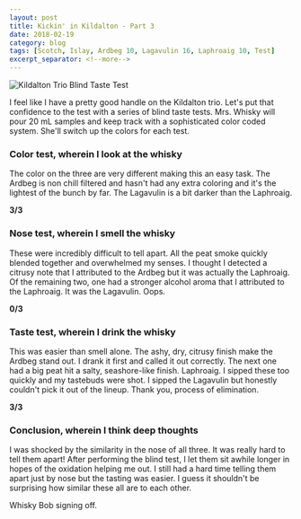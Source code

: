 ```yaml
---
layout: post
title: Kickin' in Kildalton - Part 3
date: 2018-02-19
category: blog
tags: [Scotch, Islay, Ardbeg 10, Lagavulin 16, Laphroaig 10, Test]
excerpt_separator: <!--more-->
---
```


![Kildalton Trio Blind Taste Test]({{site.baseurl}}/images/2018-02-19-kildalton-trio.jpg)

I feel like I have a pretty good handle on the Kildalton trio. Let's put that confidence to the test with a series of blind taste tests. Mrs. Whisky will pour 20 mL samples and keep track with a sophisticated color coded system. She'll switch up the colors for each test.

<!--more-->

### Color test, wherein I look at the whisky

The color on the three are very different making this an easy task. The Ardbeg is non chill filtered and hasn't had any extra coloring and it's the lightest of the bunch by far. The Lagavulin is a bit darker than the Laphroaig.

**3/3**

### Nose test, wherein I smell the whisky

These were incredibly difficult to tell apart. All the peat smoke quickly blended together and overwhelmed my senses. I thought I detected a citrusy note that I attributed to the Ardbeg but it was actually the Laphroaig. Of the remaining two, one had a stronger alcohol aroma that I attributed to the Laphroaig. It was the Lagavulin. Oops.

**0/3**

### Taste test, wherein I drink the whisky

This was easier than smell alone. The ashy, dry, citrusy finish make the Ardbeg stand out. I drank it first and called it out correctly. The next one had a big peat hit a salty, seashore-like finish. Laphroaig. I sipped these too quickly and my tastebuds were shot. I sipped the Lagavulin but honestly couldn't pick it out of the lineup. Thank you, process of elimination.

**3/3**

### Conclusion, wherein I think deep thoughts

I was shocked by the similarity in the nose of all three. It was really hard to tell them apart! After performing the blind test, I let them sit awhile longer in hopes of the oxidation helping me out. I still had a hard time telling them apart just by nose but the tasting was easier. I guess it shouldn't be surprising how similar these all are to each other.

Whisky Bob signing off.

